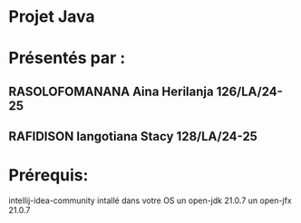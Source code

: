 # Projet Java
# Présentés par :
## RASOLOFOMANANA Aina Herilanja 126/LA/24-25
## RAFIDISON Iangotiana Stacy 128/LA/24-25
# Prérequis:
intellij-idea-community intallé dans votre OS
un open-jdk 21.0.7
un open-jfx 21.0.7
